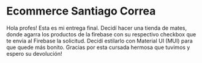 # Ecommerce Santiago Correa

Hola profes! Esta es mi entrega final. Decidí hacer una tienda de mates, donde agarra los productos de la firebase con su respectivo checkbox que te envia al Firebase la solicitud. Decidí estilarlo con Material UI (MUI) para que quede más bonito. Gracias por esta cursada hermosa que tuvimos y espero su devolución!